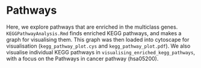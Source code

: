 # Pathways

Here, we explore pathways that are enriched in the multiclass genes. `KEGGPathwayAnalysis.Rmd` finds enriched KEGG pathways, and makes a graph for visualising them. This graph was then loaded into cytoscape for visualisation (`kegg_pathway_plot.cys` and `kegg_pathway_plot.pdf`).
We also visualise individual KEGG pathways in `visualising_enriched_kegg_pathways`, with a focus on the Pathways in cancer pathway (hsa05200).